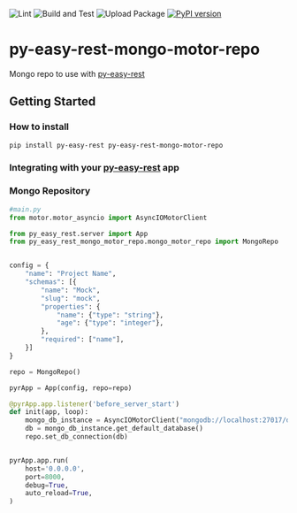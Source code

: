 ![Lint](https://github.com/JeanPinzon/py-easy-rest-mongo-motor-repo/actions/workflows/python-lint.yml/badge.svg)
![Build and Test](https://github.com/JeanPinzon/py-easy-rest-mongo-motor-repo/actions/workflows/python-test.yml/badge.svg)
![Upload Package](https://github.com/JeanPinzon/py-easy-rest-mongo-motor-repo/actions/workflows/python-publish.yml/badge.svg)
[![PyPI version](https://badge.fury.io/py/py-easy-rest-mongo-motor-repo.svg)](https://badge.fury.io/py/py-easy-rest-mongo-motor-repo)

# py-easy-rest-mongo-motor-repo

Mongo repo to use with [py-easy-rest](https://github.com/JeanPinzon/py-easy-rest)


## Getting Started

### How to install

`pip install py-easy-rest py-easy-rest-mongo-motor-repo`


### Integrating with your [py-easy-rest](https://github.com/JeanPinzon/py-easy-rest) app


### Mongo Repository

```python
#main.py
from motor.motor_asyncio import AsyncIOMotorClient

from py_easy_rest.server import App
from py_easy_rest_mongo_motor_repo.mongo_motor_repo import MongoRepo


config = {
    "name": "Project Name",
    "schemas": [{
        "name": "Mock",
        "slug": "mock",
        "properties": {
            "name": {"type": "string"},
            "age": {"type": "integer"},
        },
        "required": ["name"],
    }]
}

repo = MongoRepo()

pyrApp = App(config, repo=repo)

@pyrApp.app.listener('before_server_start')
def init(app, loop):
    mongo_db_instance = AsyncIOMotorClient("mongodb://localhost:27017/db")
    db = mongo_db_instance.get_default_database()
    repo.set_db_connection(db)


pyrApp.app.run(
    host='0.0.0.0',
    port=8000,
    debug=True,
    auto_reload=True,
)
```
